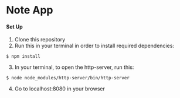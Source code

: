 # Note App
#### Set Up
1) Clone this repository
2) Run this in your terminal in order to install required dependencies:
```
$ npm install
```
3) In your terminal, to open the http-server, run this:
```
$ node node_modules/http-server/bin/http-server
```
4) Go to localhost:8080 in your browser